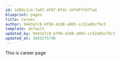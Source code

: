 ```yaml
---
id: 1d88c1c4-7a9f-4f07-8fdc-34fdfffd7fa4
blueprint: pages
title: Career
author: 9443a7c8-bf98-42d8-a0b5-cc52a05cf9c3
template: default
updated_by: 9443a7c8-bf98-42d8-a0b5-cc52a05cf9c3
updated_at: 1681575796
---
```

This is career page